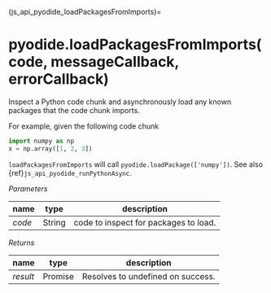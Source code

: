 (js_api_pyodide_loadPackagesFromImports)=
# pyodide.loadPackagesFromImports(code, messageCallback, errorCallback)

Inspect a Python code chunk and asynchronously load any known packages that the code
chunk imports.

For example, given the following code chunk

```python
import numpy as np
x = np.array([1, 2, 3])
```

`loadPackagesFromImports` will call `pyodide.loadPackage(['numpy'])`.
See also {ref}`js_api_pyodide_runPythonAsync`.


*Parameters*

| name              | type     | description                    |
|-------------------|----------|--------------------------------|
| *code*            | String   | code to inspect for packages to load. |

*Returns*

| name       | type    | description                              |
|------------|---------|------------------------------------------|
| *result*   | Promise | Resolves to undefined on success. |
